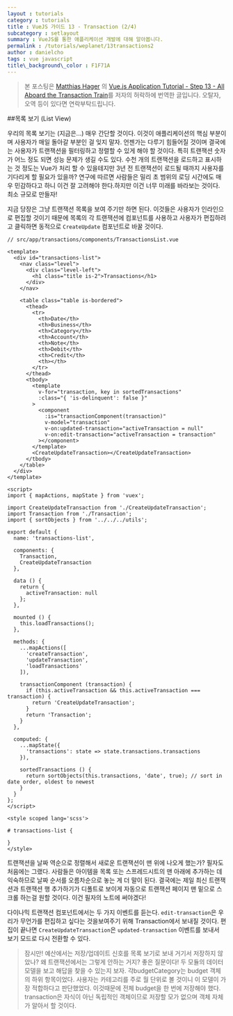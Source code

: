 ```yaml
---
layout : tutorials
category : tutorials
title : VueJS 가이드 13 - Transaction (2/4)
subcategory : setlayout
summary : VueJS를 통한 애플리케이션 개발에 대해 알아봅니다.
permalink : /tutorials/weplanet/13transactions2
author : danielcho
tags : vue javascript
title\_background\_color : F1F71A
---
```




> 본 포스팅은 [Matthias Hager](https://matthiashager.com) 의 [Vue.js Application Tutorial - Step 13 - All Aboard the Transaction Train](https://matthiashager.com/complete-vuejs-application-tutorial/transactions)를 저자의 허락하에 번역한 글입니다. 오탈자, 오역 등이 있다면 연락부탁드립니다.

 



##목록 보기 (List View)

우리의 목록 보기는 (지금은...) 매우 간단할 것이다. 이것이 애플리케이션의 핵심 부분이며 사용자가 매일 돌아갈 부분인 걸 잊지 말자. 언젠가는 다루기 힘들어질 것이며 결국에는 사용자가 트랜잭션을 필터링하고 정렬할 수 있게 해야 할 것이다. 특히 트랜잭션 숫자가 어느 정도 되면 성능 문제가 생길 수도 있다. 수천 개의 트랜잭션을 로드하고 표시하는 것 정도는 Vue가 처리 할 수 있을테지만 3년 전 트랜잭션이 로드될 때까지 사용자를 기다리게 할 필요가 있을까? 연구에 따르면 사람들은 밀리 초 범위의 로딩 시간에도 매우 민감하다고 하니 이건 잘 고려해야 한다.하지만 이건 너무 미래를 바라보는 것이다. 최소 규모로 만들자!



지금 당장은 그냥 트랜잭션 목록을 보여 주기만 하면 된다. 이것들은 사용자가 인라인으로 편집할 것이기 때문에 목록의 각 트랜잭션에 컴포넌트를 사용하고 사용자가 편집하려고 클릭하면 동적으로 `CreateUpdate` 컴포넌트로 바꿀 것이다.



```
// src/app/transactions/components/TransactionsList.vue

<template>
  <div id="transactions-list">
    <nav class="level">
      <div class="level-left">
        <h1 class="title is-2">Transactions</h1>
      </div>
    </nav>

    <table class="table is-bordered">
      <thead>
        <tr>
          <th>Date</th>
          <th>Business</th>
          <th>Category</th>
          <th>Account</th>
          <th>Note</th>
          <th>Debit</th>
          <th>Credit</th>
          <th></th>
        </tr>
      </thead>
      <tbody>
        <template
          v-for="transaction, key in sortedTransactions"
          :class="{ 'is-delinquent': false }"
        >
          <component
            :is="transactionComponent(transaction)"
            v-model="transaction"
            v-on:updated-transaction="activeTransaction = null"
            v-on:edit-transaction="activeTransaction = transaction"
          ></component>
        </template>
        <CreateUpdateTransaction></CreateUpdateTransaction>
      </tbody>
    </table>
  </div>
</template>

<script>
import { mapActions, mapState } from 'vuex';

import CreateUpdateTransaction from './CreateUpdateTransaction';
import Transaction from './Transaction';
import { sortObjects } from '../../../utils';

export default {
  name: 'transactions-list',

  components: {
    Transaction,
    CreateUpdateTransaction
  },

  data () {
    return {
      activeTransaction: null
    };
  },

  mounted () {
    this.loadTransactions();
  },

  methods: {
    ...mapActions([
      'createTransaction',
      'updateTransaction',
      'loadTransactions'
    ]),

    transactionComponent (transaction) {
      if (this.activeTransaction && this.activeTransaction === transaction) {
        return 'CreateUpdateTransaction';
      }
      return 'Transaction';
    }
  },

  computed: {
    ...mapState({
      'transactions': state => state.transactions.transactions
    }),

    sortedTransactions () {
      return sortObjects(this.transactions, 'date', true); // sort in date order, oldest to newest
    }
  }
};
</script>

<style scoped lang='scss'>

# transactions-list {

}
</style>
```

 

트랜잭션을 날짜 역순으로 정렬해서 새로운 트랜잭션이 맨 위에 나오게 했는가? 필자도 처음에는 그랬다. 사람들은 아이템을 목록 또는 스프레드시트의 맨 아래에 추가하는 데 익숙하므로 날짜 순서를 오름차순으로 놓는 게 더 말이 된다. 결국에는 제일 최신 트랜잭션과 트랜잭션 행 추가하기가 디폴트로 보이게 자동으로 트랜잭션 페이지 맨 밑으로 스크롤 하는걸 원할 것이다. 이건 필자의 노트에 써야겠다!

 

다이나믹 트랜잭션 컴포넌트에서는 두 가지 이벤트를 듣는다. `edit-transaction`은 우리가 무언가를 편집하고 싶다는 것을보여주기 위해 Transaction에서 보내질 것이다. 편집이 끝나면 `CreateUpdateTransaction`은 `updated-transaction` 이벤트를 보내서 보기 모드로 다시 전환할 수 있다.

 

> 잠시만! 예산에서는 저장/업데이트 신호를 목록 보기로 보내 거기서 저장하지 않았나? 왜 트랜잭션에서는 그렇게 안하는 거지? 좋은 질문이다! 두 모듈의 데이터 모델을 보고 해답을 찾을 수 있는지 보자. 각budgetCategory는 budget 객체의 하위 항목이었다. 사용자는 카테고리를 주로 월 단위로 볼 것이니 이 모델이 가장 적합하다고 판단했었다. 이것때문에 전체 budget을 한 번에 저장해야 했다. transaction은 자식이 아닌 독립적인 객체이므로 저장할 모가 없으며 객체 자체가 알아서 할 것이다.


